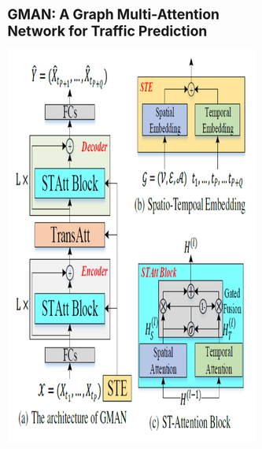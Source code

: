 # GMAN: A Graph Multi-Attention Network for Traffic Prediction

<p align="center">
  <img width="600" height="800" src=./figure/GMAN.png>
</p>


